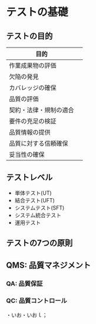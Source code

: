 # テストの基礎

## テストの目的

| 目的| |  
| - | - |  
| 作業成果物の評価 | |
| 欠陥の発見 | |  
| カバレッジの確保 | |  
| 品質の評価 | |  
| 契約・法律・規制の適合 | |  
| 要件の充足の検証 | |  
| 品質情報の提供 | |  
| 品質に対する信頼確保 | |  
| 妥当性の確保 | |  

## テストレベル

- 単体テスト(UT)
- 結合テスト(UFT)
- システムテスト(SFT)
- システム統合テスト
- 運用テスト

## テストの7つの原則

## QMS: 品質マネジメント

### QA: 品質保証

### QC: 品質コントロール

・いお・いおｌ；